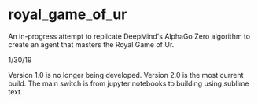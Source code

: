 # royal_game_of_ur
An in-progress attempt to replicate DeepMind's AlphaGo Zero algorithm to create an agent that masters the Royal Game of Ur. 

1/30/19 

Version 1.0 is no longer being developed. Version 2.0 is the most current build. The main switch is from jupyter notebooks to building using sublime text.

